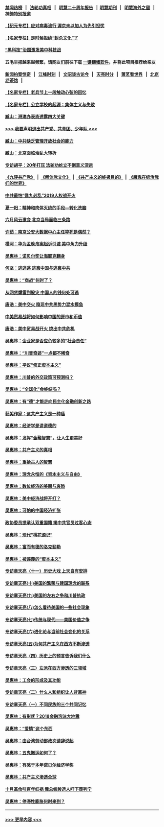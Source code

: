 #### [禁闻热榜](热点新闻.md?=0)  &nbsp;&nbsp;|&nbsp;&nbsp; [法轮功真相](https://github.com/gfw-breaker/truth/blob/master/README.md?=0) &nbsp;&nbsp;|&nbsp;&nbsp; [明慧二十周年报告](https://github.com/gfw-breaker/mh-reports/blob/master/README.md?=0) &nbsp;&nbsp;|&nbsp;&nbsp;[明慧期刊](https://github.com/gfw-breaker/mh-qikan) &nbsp;&nbsp;|&nbsp;&nbsp; [明慧海外之窗](https://github.com/gfw-breaker/mh-news/blob/master/README.md?=0) &nbsp;&nbsp;|&nbsp;&nbsp; [神韵特别报道](https://github.com/gfw-breaker/mh-news/blob/master/shenyun.md?=0)
#### [【纪元专栏】应对病毒流行 渥京未以加人为先引担忧](../pages/nsc423/n11875714.md?t=03102002) 
#### [【名家专栏】是时候拒绝“封杀文化”了](../pages/nsc423/n11814093.md?t=03102002) 
#### [“黑科技”治国激发美中科技战](../pages/nsc423/n11638056.md?t=03102002) 
#### 五毛举报越来越频繁，请网友们前往下载 [一键翻墙软件](https://github.com/gfw-breaker/ssr-accounts)，并将此项目推荐给亲友
#### [新闻拍案惊奇](https://github.com/gfw-breaker/banned-news/blob/master/pages/link4.md) &nbsp;&nbsp;|&nbsp;&nbsp; [江峰时刻](https://github.com/gfw-breaker/banned-news/blob/master/pages/link4.md) &nbsp;&nbsp;|&nbsp;&nbsp; [文昭谈古论今](https://github.com/gfw-breaker/banned-news/blob/master/pages/link4.md) &nbsp;&nbsp;|&nbsp;&nbsp; [天亮时分](https://github.com/gfw-breaker/banned-news/blob/master/pages/link4.md) &nbsp;&nbsp;|&nbsp;&nbsp; [萧茗看世界](https://github.com/gfw-breaker/banned-news/blob/master/pages/link4.md) &nbsp;&nbsp;|&nbsp;&nbsp; [北京老茶馆](https://github.com/gfw-breaker/banned-news/blob/master/pages/link4.md) &nbsp;&nbsp;|&nbsp;&nbsp; 
#### [【名家专栏】老兵节上一段触动心弦的回忆](../pages/nsc423/n11646016.md?t=03102002) 
#### [【名家专栏】公立学校的起源：集体主义与失败](../pages/nsc423/n11601833.md?t=03102002) 
#### [臧山：港澳办表态透露四大关键](../pages/nsc423/n11421628.md?t=03102002) 
#### [>>> 我要声明退出共产党、共青团、少年队 <<<](https://github.com/begood0513/goodnews/blob/master/quit/letter.md) 
#### [臧山：中共缺乏管理开放社会的能力](../pages/nsc423/n11407457.md?t=03102002) 
#### [臧山：北京面临治乱大转折](../pages/nsc423/n11406895.md?t=03102002) 
#### [专访胡平：20年打压 法轮功屹立不倒意义深远](../pages/nsc423/n11398800.md?t=03102002) 
#### [《九评共产党》](https://github.com/begood0513/9ping.md/blob/master/README.md) &nbsp;|&nbsp; [《解体党文化》](../../../../jtdwh.md/blob/master/README.md)  &nbsp;|&nbsp; [《共产主义的终极目的》](../../../../gczydzjmd.md/blob/master/README.md) &nbsp;|&nbsp; [《魔鬼在统治我们的世界》](../../../../mgztzwmdsj.md/blob/master/README.md) 
#### [中共最怕“逢九必乱”2019人权战开火](../pages/nsc423/n11385248.md?t=03102002) 
#### [夏一阳：精神和肉体灭绝的手段—转化洗脑](../pages/nsc423/n11368250.md?t=03102002) 
#### [六月风云激变 北京当局面临三条路](../pages/nsc423/n11313668.md?t=03102002) 
#### [许茹：南京公安大数据中心主任猝死是偶然？](../pages/nsc423/n11064744.md?t=03102002) 
#### [横河：华为孟晚舟案起诉引渡 美中角力升级](../pages/nsc423/n11027230.md?t=03102002) 
#### [吴惠林：诺贝尔奖让海耶克翻身](../pages/nsc423/n10890049.md?t=03102002) 
#### [何坚：逃逃逃 逃离中国与逃离中共](../pages/nsc423/n10592891.md?t=03102002) 
#### [吴惠林：“商战”何时了？](../pages/nsc423/n10573558.md?t=03102002) 
#### [从网贷爆雷到股灾 中国人的钱何处可逃](../pages/nsc423/n10572800.md?t=03102002) 
#### [唐浩：美中交火 隐现中共黑势力混水摸鱼](../pages/nsc423/n10544040.md?t=03102002) 
#### [中美贸易战将如何影响中国的房市和币值](../pages/nsc423/n10543697.md?t=03102002) 
#### [唐浩：美中贸易战开火 烧出中共危机](../pages/nsc423/n10540126.md?t=03102002) 
#### [吴惠林：企业家是否应负较多的“社会责任”](../pages/nsc423/n10535022.md?t=03102002) 
#### [吴惠林：“川普奇迹”一点都不稀奇](../pages/nsc423/n10512808.md?t=03102002) 
#### [吴惠林：平议“修正资本主义”](../pages/nsc423/n10495724.md?t=03102002) 
#### [吴惠林：川普的外交政策可预测吗？](../pages/nsc423/n10462387.md?t=03102002) 
#### [吴惠林：“全球化”会终结吗？](../pages/nsc423/n10452838.md?t=03102002) 
#### [吴惠林：有“德”才能走向民主化金融创新之路](../pages/nsc423/n10432292.md?t=03102002) 
#### [获奖作家：这共产主义是一种癌](../pages/nsc423/n10431541.md?t=03102002) 
#### [吴惠林：经济学是讲道德的](../pages/nsc423/n10398014.md?t=03102002) 
#### [吴惠林：发挥“金融智慧”，让人生更美好](../pages/nsc423/n10375019.md?t=03102002) 
#### [吴惠林：共产主义的真相](../pages/nsc423/n10351394.md?t=03102002) 
#### [吴惠林：重拾古人的智慧](../pages/nsc423/n10337691.md?t=03102002) 
#### [吴惠林：理念永恒的《资本主义与自由》](../pages/nsc423/n10316274.md?t=03102002) 
#### [吴惠林：数位经济的美丽与哀愁](../pages/nsc423/n10292946.md?t=03102002) 
#### [吴惠林：美中经济战将开打？](../pages/nsc423/n10258825.md?t=03102002) 
#### [吴惠林：可怕的中国经济扩张](../pages/nsc423/n10219147.md?t=03102002) 
#### [政协委员提承认双重国籍 揭中共官员过客心态](../pages/nsc423/n10208809.md?t=03102002) 
#### [吴惠林：现代“桃花源记”](../pages/nsc423/n10185234.md?t=03102002) 
#### [吴惠林：富而有德的洛克斐勒](../pages/nsc423/n10142264.md?t=03102002) 
#### [吴惠林：被诬蔑的“资本主义”](../pages/nsc423/n10124816.md?t=03102002) 
#### [专访章天亮（十一）历史大戏 上天自有安排](../pages/nsc423/n10094905.md?t=03102002) 
#### [专访章天亮(十)美国的繁荣与建国理念的联系](../pages/nsc423/n10094899.md?t=03102002) 
#### [专访章天亮(九)美国的左右之争和川普执政](../pages/nsc423/n10094889.md?t=03102002) 
#### [专访章天亮(八)怎么看待美国的一些社会现象](../pages/nsc423/n10094857.md?t=03102002) 
#### [专访章天亮(七)传统与现代——美国价值之争](../pages/nsc423/n10093140.md?t=03102002) 
#### [专访章天亮(六)进化论与当前社会变化的关系](../pages/nsc423/n10092036.md?t=03102002) 
#### [专访章天亮(五)为何共产主义在西方不断渗透](../pages/nsc423/n10083620.md?t=03102002) 
#### [专访章天亮（四）历史上的预言告诉我们什么](../pages/nsc423/n10083606.md?t=03102002) 
#### [专访章天亮（三）左派在西方渗透的三领域](../pages/nsc423/n10081115.md?t=03102002) 
#### [吴惠林：工会的形成及其功能](../pages/nsc423/n10080633.md?t=03102002) 
#### [专访章天亮（二）什么人和组织让人背离神](../pages/nsc423/n10076637.md?t=03102002) 
#### [专访章天亮（一）不同民族的三个共同记忆](../pages/nsc423/n10074188.md?t=03102002) 
#### [吴惠林：有影呒？2018金融泡沫大地震](../pages/nsc423/n10040534.md?t=03102002) 
#### [吴惠林：“爱情”这个东西](../pages/nsc423/n10019423.md?t=03102002) 
#### [吴惠林：由台湾劳动部政次请辞说起](../pages/nsc423/n9979679.md?t=03102002) 
#### [吴惠林：五鬼搬运如何了？](../pages/nsc423/n9925338.md?t=03102002) 
#### [吴惠林：有感于本年诺贝尔经济学奖](../pages/nsc423/n9871883.md?t=03102002) 
#### [吴惠林：共产主义渗透全球](../pages/nsc423/n9812748.md?t=03102002) 
#### [十月革命引百年红祸 俄总统候选人吁下葬列宁](../pages/nsc423/n9810182.md?t=03102002) 
#### [吴惠林：停滞性膨胀何时来到？](../pages/nsc423/n9764136.md?t=03102002) 

----
#### [ >>> 更早内容 <<< ](../indexes/nsc423-earlier.md)
